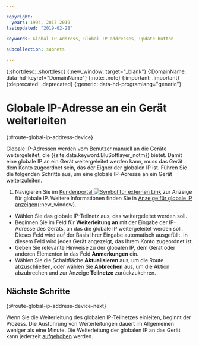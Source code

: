 ```yaml
---

copyright:
  years: 1994, 2017-2019
lastupdated: "2019-02-28"

keywords: Global IP Address, Global IP addresses, Update button

subcollection: subnets

---
```


{:shortdesc: .shortdesc}
{:new_window: target="_blank"}
{:DomainName: data-hd-keyref="DomainName"}
{:note: .note}
{:important: .important}
{:deprecated: .deprecated}
{:generic: data-hd-programlang="generic"}

# Globale IP-Adresse an ein Gerät weiterleiten
{:#route-global-ip-address-device}

Globale IP-Adressen werden vom Benutzer manuell an die Geräte weitergeleitet, die {{site.data.keyword.BluSoftlayer_notm}} bietet. Damit eine globale IP an ein Gerät weitergeleitet werden kann, muss das Gerät dem Konto zugeordnet sein, das der Eigner der globalen IP ist. Führen Sie die folgenden Schritte aus, um eine globale IP-Adresse an ein Gerät weiterzuleiten.

1. Navigieren Sie im [Kundenportal ![Symbol für externen Link](../../icons/launch-glyph.svg "Symbol für externen Link")](https://{DomainName}/) zur Anzeige für globale IP. Weitere Informationen finden Sie in [Anzeige für globale IP anzeigen](/docs/infrastructure/subnets?topic=subnets-display-global-ip-screen){:new_window}.
* Wählen Sie das globale IP-Teilnetz aus, das weitergeleitet werden soll.
* Beginnen Sie im Feld für **Weiterleitung an** mit der Eingabe der IP-Adresse des Geräts, an das die globale IP weitergeleitet werden soll. Dieses Feld wird auf der Basis Ihrer Eingabe automatisch ausgefüllt. In diesem Feld wird jedes Gerät angezeigt, das Ihrem Konto zugeordnet ist.
* Geben Sie relevante Hinweise zu der globalen IP, dem Gerät oder anderen Elementen in das Feld **Anmerkungen** ein.
* Wählen Sie die Schaltfläche **Aktualisieren** aus, um die Route abzuschließen, oder wählen Sie **Abbrechen** aus, um die Aktion abzubrechen und zur Anzeige **Teilnetze** zurückzukehren.

## Nächste Schritte
{:#route-global-ip-address-device-next}

Wenn Sie die Weiterleitung des globalen IP-Teilnetzes einleiten, beginnt der Prozess. Die Ausführung von Weiterleitungen dauert im Allgemeinen weniger als eine Minute. Die Weiterleitung der globalen IP an das Gerät kann jederzeit [aufgehoben](/docs/infrastructure/subnets?topic=subnets-unroute-global-ip-address) werden.
